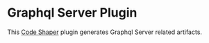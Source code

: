# Graphql Server Plugin

This [Code Shaper](https://code-shaper.dev) plugin generates Graphql Server
related artifacts.
